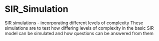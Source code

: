 # SIR_Simulation
SIR simulations - incorporating different levels of complexity 
These simulations are to test how differing levels of complexity in the basic 
SIR model can be simulated and how questions can be answered from them 
